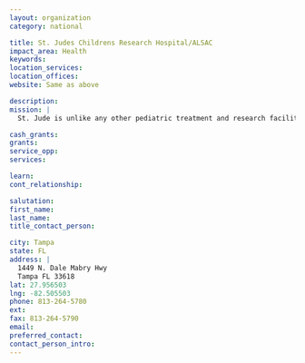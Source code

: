 ```yaml
---
layout: organization
category: national

title: St. Judes Childrens Research Hospital/ALSAC
impact_area: Health
keywords: 
location_services: 
location_offices: 
website: Same as above

description: 
mission: |
  St. Jude is unlike any other pediatric treatment and research facility. Discoveries made here have completely changed how the world treats children with cancer and other catastrophic diseases. With research and patient care under one roof, St. Jude is where some of today's most gifted researchers are able to do science more quickly.

cash_grants: 
grants: 
service_opp: 
services: 

learn: 
cont_relationship: 

salutation: 
first_name: 
last_name: 
title_contact_person: 

city: Tampa
state: FL
address: |
  1449 N. Dale Mabry Hwy  
  Tampa FL 33618
lat: 27.956503
lng: -82.505503
phone: 813-264-5780
ext: 
fax: 813-264-5790
email: 
preferred_contact: 
contact_person_intro: 
---
```

